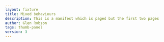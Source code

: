```yaml
---
layout: fixture
title: Mixed behaviours
description: This is a manifest which is paged but the first two pages are out of sync and so are identified as `non-paged`. This is the v3 version
author: Glen Robson
tags: thumb-panel
version: 3
---
```

